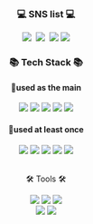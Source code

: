
<h3 align="center">💻 SNS list 💻</h3>
<p align="center">
  <img src="https://img.shields.io/badge/Blog-03C75A?style=flat-square&logo=naver&logoColor=white"/>&nbsp
  <img src="https://img.shields.io/badge/Instagram-A81C7D?style=flat-square&logo=Instagram&logoColor=white"/>&nbsp
  <img src="https://img.shields.io/badge/Gmail-d14836?style=flat-square&logo=Gmail&logoColor=white"/>
  <img src="https://img.shields.io/badge/kakao-FFCD00?style=flat-square&logo=KakaoTalk&logoColor=white"/>
</p>
<h3 align="center"> 📚 Tech Stack 📚</h3>
<h4 align="center"> 🌈used as the main</h4>
  <div align="center">
        <img src="https://img.shields.io/badge/Java-D22128?style=flat&logo=Conda-Forge&logoColor=white"/>
        <img src="https://img.shields.io/badge/Spring-6DB33F?style=flat&logo=Spring&logoColor=white" />
        <img src="https://img.shields.io/badge/Spring Boot-6DB33F?style=flat-square&logo=Spring Boot&logoColor=white"/>
        <img src="https://img.shields.io/badge/Mybatis-000000?style=flat&logo=Fluentd&logoColor=white" />
        <img src="https://img.shields.io/badge/Oracle%20SQL-F80000?style=flat&logo=Oracle&logoColor=white" />
        <br>
  </div>
  <div align="center">
    <h4 align="center"> 🌈used at least once</h4>
        <img src="https://img.shields.io/badge/HTML5-FF9900?style=flat&logo=HTML5&logoColor=white" />
        <img src="https://img.shields.io/badge/CSS3-1B6AC6?style=flat&logo=CSS3&logoColor=white" />
        <img src="https://img.shields.io/badge/JavaScript-F8DC75?style=flat&logo=JavaScript&logoColor=white" />
        <img src="https://img.shields.io/badge/jQuery-1B6AC6?style=flat&logo=jQuery&logoColor=white" />
        <img src="https://img.shields.io/badge/Linux-FCC624?style=flat&logo=Linux&logoColor=white" />
  </div>
  <br>
  <div align=center>
    <p>🛠 Tools 🛠</p>
  </div>
  <div align=center>
      <img src="https://img.shields.io/badge/Eclipse%20IDE-683D87?style=flat&logo=EclipseIDE&logoColor=white" />
      <img src="https://img.shields.io/badge/IntelliJ IDEA-000000?style=flat-square&logo=IntelliJ IDEA&logoColor=white"/>
      <img src="https://img.shields.io/badge/Visual%20Studio%20Code-148EFF?style=flat&logo=VisualStudioCode&logoColor=white" />
      <br>
      <img src="https://img.shields.io/badge/Tomcat-F8DC75?style=flat&logo=ApacheTomcat&logoColor=white" />
      <img src="https://img.shields.io/badge/GitHub-181717?style=flat&logo=GitHub&logoColor=white" />
  </div>
<br><br><br>
